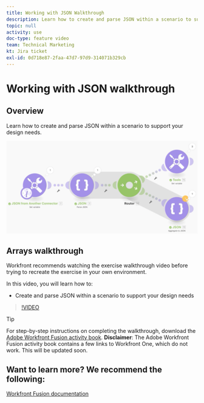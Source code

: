 ```yaml
---
title: Working with JSON Walkthrough
description: Learn how to create and parse JSON within a scenario to support your design needs in [!DNL Adobe Workfront Fusion].
topic: null
activity: use
doc-type: feature video
team: Technical Marketing
kt: Jira ticket
exl-id: 0d718e87-2faa-47d7-97d9-314071b329cb
---
```

# Working with JSON walkthrough

## Overview

Learn how to create and parse JSON within a scenario to support your design needs. 

![An image of a Fusion scenario](assets/final-functional-bits-and-bobs-2.png)

## Arrays walkthrough

Workfront recommends watching the exercise walkthrough video before trying to recreate the exercise in your own environment.

In this video, you will learn how to:

* Create and parse JSON within a scenario to support your design needs

>[!VIDEO](https://video.tv.adobe.com/v/335301/?quality=12)

>[!TIP]
>
>For step-by-step instructions on completing the walkthrough, download the [Adobe Workfront Fusion activity book](/help/assets/adobe-workfront-fusion-activity-book.pdf). **Disclaimer**: The Adobe Workfront Fusion activity book contains a few links to Workfront One, which do not work. This will be updated soon.


## Want to learn more? We recommend the following:

[Workfront Fusion documentation](https://experienceleague.adobe.com/docs/workfront/using/adobe-workfront-fusion/workfront-fusion-2.html?lang=en)
